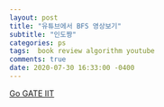 ```yaml
---
layout: post
title: "유튜브에서 BFS 영상보기"
subtitle: "인도짱"
categories: ps
tags:  book review algorithm youtube
comments: true
date: 2020-07-30 16:33:00 -0400
---
```


[Go GATE IIT](https://www.youtube.com/watch?v=QRq6p9s8NVg&t=171s)

